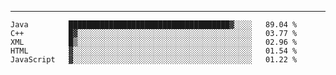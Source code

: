 ---

<!--START_SECTION:waka-->
```text
Java         ████████████████████████████████████▓░░░░   89.04 % 
C++          █▓░░░░░░░░░░░░░░░░░░░░░░░░░░░░░░░░░░░░░░░   03.77 % 
XML          █▒░░░░░░░░░░░░░░░░░░░░░░░░░░░░░░░░░░░░░░░   02.96 % 
HTML         ▓░░░░░░░░░░░░░░░░░░░░░░░░░░░░░░░░░░░░░░░░   01.54 % 
JavaScript   ▓░░░░░░░░░░░░░░░░░░░░░░░░░░░░░░░░░░░░░░░░   01.22 % 
```
<!--END_SECTION:waka-->


[linkedin]: https://www.linkedin.com/in/mohamed-elh/

